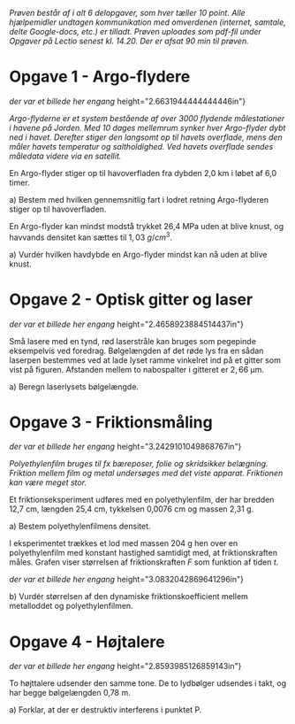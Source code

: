 *Prøven består af i alt 6 delopgaver, som hver tæller 10 point. Alle
hjælpemidler undtagen kommunikation med omverdenen (internet, samtale,
delte Google-docs, etc.) er tilladt. Prøven uploades som pdf-fil under
Opgaver på Lectio senest kl. 14.20. Der er afsat 90 min til prøven.*

# Opgave 1 - Argo-flydere

*der var et billede her engang*
height="2.6631944444444446in"}

*Argo-flyderne er et system bestående af over 3000 flydende
målestationer i havene på Jorden. Med 10 dages mellemrum synker hver
Argo-flyder dybt ned i havet. Derefter stiger den langsomt op til havets
overflade, mens den måler havets temperatur og saltholdighed. Ved havets
overflade sendes måledata videre via en satellit.*

En Argo-flyder stiger op til havoverfladen fra dybden 2,0 km i løbet af
6,0 timer.

a)  Bestem med hvilken gennemsnitlig fart i lodret retning Argo-flyderen
    stiger op til havoverfladen.

En Argo-flyder kan mindst modstå trykket 26,4 MPa uden at blive knust,
og havvands densitet kan sættes til $1,03\ g/cm^{3}$.

a)  Vurdér hvilken havdybde en Argo-flyder mindst kan nå uden at blive
    knust.

# 

# Opgave 2 - Optisk gitter og laser

*der var et billede her engang*
height="2.4658923884514437in"}

Små lasere med en tynd, rød laserstråle kan bruges som pegepinde
eksempelvis ved foredrag. Bølgelængden af det røde lys fra en sådan
laserpen bestemmes ved at lade lyset ramme vinkelret ind på et gitter
som vist på figuren. Afstanden mellem to nabospalter i gitteret er
$2,66\ \text{μm}$.

a)  Beregn laserlysets bølgelængde.

# Opgave 3 - Friktionsmåling

*der var et billede her engang*
height="3.2429101049868767in"}

*Polyethylenfilm bruges til fx bæreposer, folie og skridsikker
belægning.\
Friktion mellem film og metal undersøges med det viste apparat.
Friktionen kan være meget stor.*

Et friktionseksperiment udføres med en polyethylenfilm, der har bredden
12,7 cm, længden 25,4 cm, tykkelsen 0,0076 cm og massen 2,31 g.

a)  Bestem polyethylenfilmens densitet.

I eksperimentet trækkes et lod med massen 204 g hen over en
polyethylenfilm med konstant hastighed samtidigt med, at
friktionskraften måles. Grafen viser størrelsen af friktionskraften *F*
som funktion af tiden *t*.

*der var et billede her engang*
height="3.0832042869641296in"}

b)  Vurdér størrelsen af den dynamiske friktionskoefficient mellem
    metalloddet og polyethylenfilmen.

# Opgave 4 - Højtalere

*der var et billede her engang*
height="2.8593985126859143in"}

To højttalere udsender den samme tone. De to lydbølger udsendes i takt,
og har begge bølgelængden 0,78 m.

a)  Forklar, at der er destruktiv interferens i punktet P.
